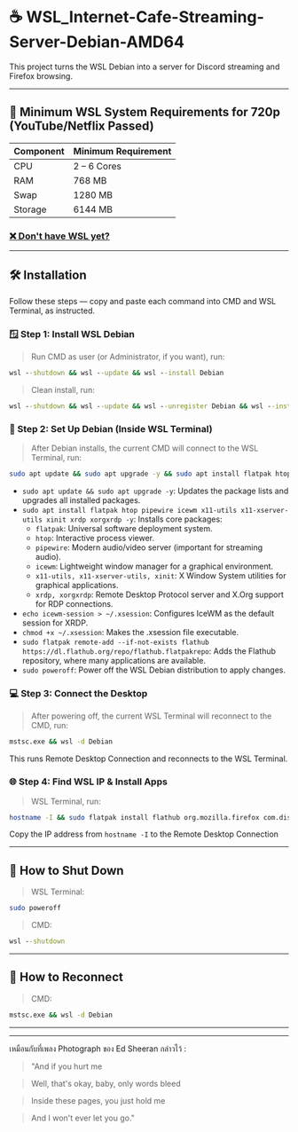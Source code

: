 # ☕ WSL_Internet-Cafe-Streaming-Server-Debian-AMD64

This project turns the WSL Debian into a server for Discord streaming and Firefox browsing.

---

## 🧠 Minimum WSL System Requirements for 720p (YouTube/Netflix Passed)

| Component | Minimum Requirement |
|-----------|---------------------|
| CPU       | 2 – 6 Cores         |
| RAM       | 768 MB              |
| Swap      | 1280 MB             |
| Storage   | 6144 MB             |

### [❌ Don't have WSL yet?](https://github.com/neew1152/Installation-and-Configuration-WSL)

---

## 🛠️ Installation

Follow these steps — copy and paste each command into CMD and WSL Terminal, as instructed.

### 🪟 Step 1: Install WSL Debian

> Run CMD as user (or Administrator, if you want), run:

```cmd
wsl --shutdown && wsl --update && wsl --install Debian
```

> Clean install, run:
```cmd
wsl --shutdown && wsl --update && wsl --unregister Debian && wsl --install Debian
```

### 🐧 Step 2: Set Up Debian (Inside WSL Terminal)

> After Debian installs, the current CMD will connect to the WSL Terminal, run:

```bash
sudo apt update && sudo apt upgrade -y && sudo apt install flatpak htop pipewire icewm x11-utils x11-xserver-utils xinit xrdp xorgxrdp -y && echo icewm-session > ~/.xsession && chmod +x ~/.xsession && sudo flatpak remote-add --if-not-exists flathub https://dl.flathub.org/repo/flathub.flatpakrepo && sudo poweroff
```

*   `sudo apt update && sudo apt upgrade -y`: Updates the package lists and upgrades all installed packages.
*   `sudo apt install flatpak htop pipewire icewm x11-utils x11-xserver-utils xinit xrdp xorgxrdp -y`: Installs core packages:
    *   `flatpak`: Universal software deployment system.
    *   `htop`: Interactive process viewer.
    *   `pipewire`: Modern audio/video server (important for streaming audio).
    *   `icewm`: Lightweight window manager for a graphical environment.
    *   `x11-utils, x11-xserver-utils, xinit`: X Window System utilities for graphical applications.
    *   `xrdp, xorgxrdp`: Remote Desktop Protocol server and X.Org support for RDP connections.
*   `echo icewm-session > ~/.xsession`: Configures IceWM as the default session for XRDP.
*   `chmod +x ~/.xsession`: Makes the .xsession file executable.
*   `sudo flatpak remote-add --if-not-exists flathub https://dl.flathub.org/repo/flathub.flatpakrepo`: Adds the Flathub repository, where many applications are available.
*   `sudo poweroff`: Power off the WSL Debian distribution to apply changes.

### 💻 Step 3: Connect the Desktop

> After powering off, the current WSL Terminal will reconnect to the CMD, run:

```cmd
mstsc.exe && wsl -d Debian
```

This runs Remote Desktop Connection and reconnects to the WSL Terminal.

### 🌐 Step 4: Find WSL IP & Install Apps

> WSL Terminal, run:

```bash
hostname -I && sudo flatpak install flathub org.mozilla.firefox com.discordapp.Discord
```

Copy the IP address from `hostname -I` to the Remote Desktop Connection

---

## 📴 How to Shut Down

> WSL Terminal:

```bash
sudo poweroff
```

> CMD:

```cmd
wsl --shutdown
```

---

## 🔁 How to Reconnect

> CMD:

```cmd
mstsc.exe && wsl -d Debian
```

---
---

เหมือนกับที่เพลง Photograph ของ Ed Sheeran กล่าวไว้ :

> "And if you hurt me

> Well, that's okay, baby, only words bleed

> Inside these pages, you just hold me

> And I won't ever let you go."
